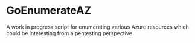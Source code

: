# GoEnumerateAZ
A work in progress script for enumerating various Azure resources which could be interesting from a pentesting perspective
